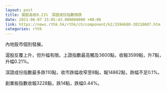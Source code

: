 ```yaml
---
layout: post
title: 滬股高收0.21%　深證成份指數微跌
date: 2021-06-07 15:05:43.000000000 +08:00
link: https://news.rthk.hk/rthk/ch/component/k2/1594680-20210607.htm
categories: rthk
---
```


內地股市個別發展。

滬股反覆上升，但升幅有限。上證指數最高觸及3600點，收報3599點，升7點，升幅0.21%。

深證成份指數最多跌110點，收市跌幅收窄至8點，報14862點，跌幅不足0.1%。

創業板指數收報3228點，跌14點，跌幅0.44%。
